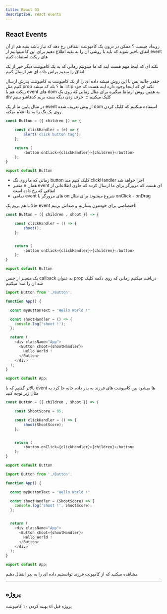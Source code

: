 ```yaml
---
title: React 03
description: react events
---
```


## React Events
رویداد چیست ؟ ممکن در درون یک کامپونتت انتفاقی رخ دهد که نیاز باشد بقیه هم از آن انفاق باخبر شوند که باید با روشی ان را به بقیه اطلاع دهیم
برای این کا میتوانیم از event های ریکت استفاده کنیم

نکته ای که اینجا مهم هست اینه که ما میتونیم زمانی که به یک کامپونتت دیگر خبر از یک اتفاق را میدیم براش داده ای هم ارسال کنیم

چقدر جالبه پس با این روش میشه داده ای را از یک کامپونتت به کامپونتت پدرش ارسال کنیم مثل prop ها ؟ بله که میشه
:::tip
نکته ای که اینجا وجود داره اینه هست که خود ریکت هم با event های dom به همین روش ارتباط میگیره برای مثال زمانی که روی یک div کلیک میکنیم
:::
حرف زدن دیگه بسته بریم کدهاشو ببنیم

در مثال پایین ما از یک event از پیش تعریف شده dom استفاده میکنیم که کلیک کردن روی یک تگ را به ما اعلام میکنه

```javascript
const Button = ({ children }) => {

    const clickHandler = (e) => {
        alert('click button tag');
    };

    return (  
        <button onClick={clickHandler}>{children}</button>
    );
}

export default Button
```

- زمانی که ما روی تگ button کلیک کنیم متد clickHandler اجرا خواهد شد
- متغیر e همان event ای هست که مرورگر برای ما ارسال کرده که حاوی اطلاعاتی از اتفاقی که رخ داده است
- تمامی event های مرورگر با on شروع میشوند برای مثال onClick - onDrag

حالا با هم بریم یک event اختصاصی برای خودمون بسازیم و صداش بزنیم:

```javascript
const Button = ({ children , shoot }) => {

    const clickHandler = () => {
        shoot();
    };


    return (  
        <button onClick={clickHandler}>{children}</button>
    );
}

export default Button
```

یک متغییر از جنس callback به عنوان prop دریافت میکنیم زمانی که روی دکمه کلیک شد ان را صدا میکنیم

```javascript
import Button from './Button';

function App() {

  const myButtonText = "Hello World !"

  const shootHandler = () => {
    console.log('shoot !');
  };

  return (
    <div className="App">
      <Button shoot={shootHandler}>
        Hello World !
      </Button>
    </div>
  );
}

export default App;
```

بالاتر گفتیم که با event ها میشود بین کامپوننت های فرزند به پدر داده جابه جا کرد به مثال زیر توجه کنید 

```javascript
const Button = ({ children , shoot }) => {

    const ShootScore = 95;

    const clickHandler = () => {
        shoot(ShootScore);
    };


    return (  
        <button onClick={clickHandler}>{children}</button>
    );
}

export default Button
```

```javascript
import Button from './Button';

function App() {

  const myButtonText = "Hello World !"

  const shootHandler = (ShootScore) => {
    console.log('shoot !', ShootScore);
  };


  return (
    <div className="App">
      <Button shoot={shootHandler}>
        Hello World !
      </Button>
    </div>
  );
}

export default App;

```

 مشاهده میکنید که از کامپونت فرزند توانستیم داده ای را به پدر انتقال دهیم 
 
---
##  پروژه
بهینه کردن ۱۰ کامپونتت ui پروژه قبل

